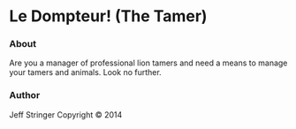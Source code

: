 Le Dompteur! (The Tamer)
=======================

### About
Are you a manager of professional lion tamers and need a means to manage your tamers and animals.  Look no further.

### Author
Jeff Stringer Copyright :copyright: 2014
